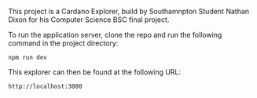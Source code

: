 This project is a Cardano Explorer, build by Southamnpton Student Nathan Dixon for his Computer Science BSC final project.

To run the application server, clone the repo and run the following command in the project directory:

    npm run dev

This explorer can then be found at the following URL:

    http://localhost:3000



